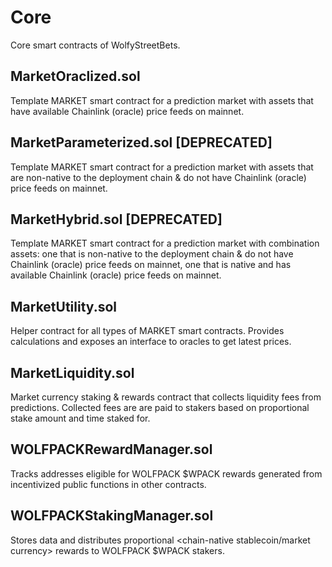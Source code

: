 # Core
Core smart contracts of WolfyStreetBets.

## MarketOraclized.sol
Template MARKET smart contract for a prediction market with assets that have available Chainlink (oracle) price feeds on mainnet. 

## MarketParameterized.sol [DEPRECATED]
Template MARKET smart contract for a prediction market with assets that are non-native to the deployment chain & do not have Chainlink (oracle) price feeds on mainnet.

## MarketHybrid.sol [DEPRECATED]
Template MARKET smart contract for a prediction market with combination assets: one that is non-native to the deployment chain & do not have Chainlink (oracle) price feeds on mainnet, one that is native and has available Chainlink (oracle) price feeds on mainnet.

## MarketUtility.sol
Helper contract for all types of MARKET smart contracts. Provides calculations and exposes an interface to oracles to get latest prices.

## MarketLiquidity.sol
Market currency staking & rewards contract that collects liquidity fees from predictions. Collected fees are are paid to stakers based on proportional stake amount and time staked for.

## WOLFPACKRewardManager.sol
Tracks addresses eligible for WOLFPACK $WPACK rewards generated from incentivized public functions in other contracts. 

## WOLFPACKStakingManager.sol
Stores data and distributes proportional <chain-native stablecoin/market currency> rewards to WOLFPACK $WPACK stakers.
